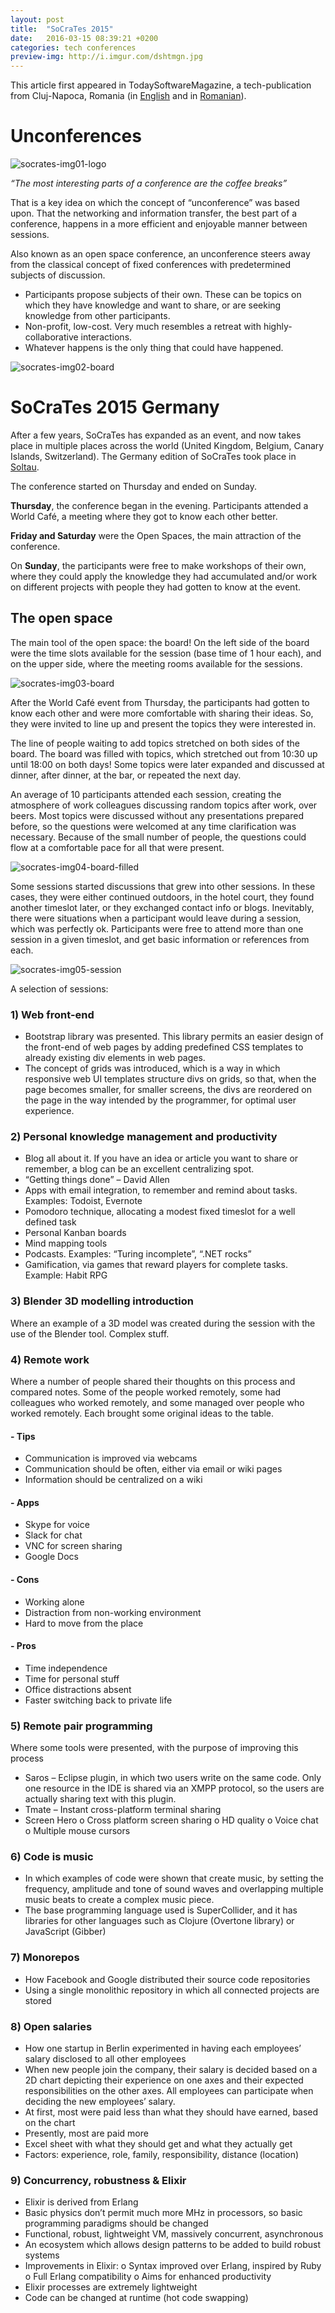 ```yaml
---
layout: post
title:  "SoCraTes 2015"
date:   2016-03-15 08:39:21 +0200
categories: tech conferences
preview-img: http://i.imgur.com/dshtmgn.jpg
---
```

This article first appeared in TodaySoftwareMagazine, a tech-publication from Cluj-Napoca, Romania (in [English][tsm-article-socrates-2015-en] and in [Romanian][tsm-article-socrates-2015-ro]).


#  __Unconferences__

![socrates-img01-logo]

_“The most interesting parts of a conference are the coffee breaks”_

That is a key idea on which the concept of “unconference” was based upon. That the networking and information transfer, the best part of a conference, happens in a more efficient and enjoyable manner between sessions.

Also known as an open space conference, an unconference steers away from the classical concept of fixed conferences with predetermined subjects of discussion.
-	Participants propose subjects of their own. These can be topics on which they have knowledge and want to share, or are seeking knowledge from other participants.
-	Non-profit, low-cost. Very much resembles a retreat with highly-collaborative interactions.
-	Whatever happens is the only thing that could have happened.

![socrates-img02-board]

# __SoCraTes 2015 Germany__

After a few years, SoCraTes has expanded as an event, and now takes place in multiple places across the world (United Kingdom, Belgium, Canary Islands, Switzerland). The Germany edition of SoCraTes took place in [Soltau][google-maps-soltau].

The conference started on Thursday and ended on Sunday.

__Thursday__, the conference began in the evening. Participants attended a World Café, a meeting where they got to know each other better.

__Friday and Saturday__ were the Open Spaces, the main attraction of the conference.

On __Sunday__, the participants were free to make workshops of their own, where they could apply the knowledge they had accumulated and/or work on different projects with people they had gotten to know at the event.

## The open space

The main tool of the open space: the board! On the left side of the board were the time slots available for the session (base time of 1 hour each), and on the upper side, where the meeting rooms available for the sessions.

![socrates-img03-board]

After the World Café event from Thursday, the participants had gotten to know each other and were more comfortable with sharing their ideas. So, they were invited to line up and present the topics they were interested in.

The line of people waiting to add topics stretched on both sides of the board. The board was filled with topics, which stretched out from 10:30 up until 18:00 on both days! Some topics were later expanded and discussed at dinner, after dinner, at the bar, or repeated the next day.

An average of 10 participants attended each session, creating the atmosphere of work colleagues discussing random topics after work, over beers. Most topics were discussed without any presentations prepared before, so the questions were welcomed at any time clarification was necessary. Because of the small number of people, the questions could flow at a comfortable pace for all that were present.

![socrates-img04-board-filled]

Some sessions started discussions that grew into other sessions. In these cases, they were either continued outdoors, in the hotel court, they found another timeslot later, or they exchanged contact info or blogs.
Inevitably, there were situations when a participant would leave during a session, which was perfectly ok. Participants were free to attend more than one session in a given timeslot, and get basic information or references from each.

![socrates-img05-session]

A selection of sessions:

### 1)	Web front-end
-	Bootstrap library was presented. This library permits an easier design of the front-end of web pages by adding predefined CSS templates to already existing div elements in web pages.
-	The concept of grids was introduced, which is a way in which responsive web UI templates structure divs on grids, so that, when the page becomes smaller, for smaller screens, the divs are reordered on the page in the way intended by the programmer, for optimal user experience.

### 2)	Personal knowledge management and productivity
-	Blog all about it. If you have an idea or article you want to share or remember, a blog can be an excellent centralizing spot.
-	“Getting things done” – David Allen
-	Apps with email integration, to remember and remind about tasks. Examples: Todoist, Evernote
-	Pomodoro technique, allocating a modest fixed timeslot for a well defined task
-	Personal Kanban boards
-	Mind mapping tools
-	Podcasts. Examples: “Turing incomplete”, “.NET rocks”
-	Gamification, via games that reward players for complete tasks. Example: Habit RPG

### 3)	Blender 3D modelling introduction
Where an example of a 3D model was created during the session with the use of the Blender tool. Complex stuff.

### 4)	Remote work
Where a number of people shared their thoughts on this process and compared notes. Some of the people worked remotely, some had colleagues who worked remotely, and some managed over people who worked remotely. Each brought some original ideas to the table.
#### - Tips
 -	Communication is improved via webcams
 -	Communication should be often, either via email or wiki pages
 -	Information should be centralized on a wiki

#### -	Apps
 -	Skype for voice
 -	Slack for chat
 -	VNC for screen sharing
 -	Google Docs

#### -	Cons
 -	Working alone
 -	Distraction from non-working environment
 -	Hard to move from the place

#### -	Pros
 -	Time independence
 -	Time for personal stuff
 -	Office distractions absent
 -	Faster switching back to private life

### 5)	Remote pair programming
Where some tools were presented, with the purpose of improving this process

-	Saros – Eclipse plugin, in which two users write on the same code. Only one resource in the IDE is shared via an XMPP protocol, so the users are actually sharing text with this plugin.
-	Tmate – Instant cross-platform terminal sharing
-	Screen Hero
	o	Cross platform screen sharing
	o	HD quality
	o	Voice chat
	o	Multiple mouse cursors

### 6)	Code is music
-	In which examples of code were shown that create music, by setting the frequency, amplitude and tone of sound waves and overlapping multiple music beats to create a complex music piece.
-	The base programming language used is SuperCollider, and it has libraries for other languages such as Clojure (Overtone library) or JavaScript (Gibber)

### 7)	Monorepos
-	How Facebook and Google distributed their source code repositories
-	Using a single monolithic repository in which all connected projects are stored

### 8)	Open salaries
-	How one startup in Berlin experimented in having each employees’ salary disclosed to all other employees
-	When new people join the company, their salary is decided based on a 2D chart depicting their experience on one axes and their expected responsibilities on the other axes. All employees can participate when deciding the new employees’ salary.
-	At first, most were paid less than what they should have earned, based on the chart
-	Presently, most are paid more
-	Excel sheet with what they should get and what they actually get
-	Factors: experience, role, family, responsibility, distance (location)

### 9)	Concurrency, robustness & Elixir
-	Elixir is derived from Erlang
-	Basic physics don’t permit much more MHz in processors, so basic programming paradigms should be changed
-	Functional, robust, lightweight VM, massively concurrent, asynchronous
-	An ecosystem which allows design patterns to be added to build robust systems
-	Improvements in Elixir:
	o	Syntax improved over Erlang, inspired by Ruby
	o	Full Erlang compatibility
	o	Aims for enhanced productivity
-	Elixir processes are extremely lightweight
-	Code can be changed at runtime (hot code swapping)


[tsm-article-socrates-2015-en]: https://www.todaysoftmag.com/article/1700/socrates-2015-unconference
[tsm-article-socrates-2015-ro]: https://www.todaysoftmag.ro/article/1697/socrates-2015-unconference
[google-maps-soltau]: https://www.google.ro/maps/place/29614+Soltau,+Germany/@52.9607721,9.8449588,9z/data=!4m5!3m4!1s0x47b1b342b29f4ba1:0x4263df27bd656e0!8m2!3d52.9846914!4d9.842125?hl=en

[socrates-img01-logo]: https://lh3.googleusercontent.com/N9yhD6_Fm3O9x6QWdQDBh_y1QsmC1jdPaa5pEwlTGINWX0o5M4p8G8u56TiVlqV0nARfBkDRE8Q0Q2WSXiO24ztFyW2JZK3pTjw087N5bDJS4_mHuMYvrfb0Md5Jg431D2E9gSeYmVg6D1JqmG4pMq0zJKItcCkIE6WAVe3uOOnfY-jT81gJloRG6MFaLic-cUCIv-PlpLbkk6rBRj1tUJcZwJ0OO34CQbkwaO5jwAA6fA-IrhKRV5edzQD2B-cC0g3SJLdQ50e-5pOk2jTDPgQ6TqKAWHIS4hpQcQ--gtLcT0_GRW5QdGfxuacfqUsTQGhvULDSS4QJfiBL36tYmBHnPwcHMs0yBfM6uWGMM_NF2-cBvMKIvST-WiB4584-c_IScgf3swF3l8f08pW8rEDswJ8hQBn2Mgt5XHb0gatGyVgkv1eaUWJPe2jPiJuACk-XiJBgmInpODBjyBURoMgx3vGaPPfLA0KqBbjDIJTWATTu5vT6UK1FkMto-ntemSksdHpSgtO_W_Fiuhaf7ifMHJ9h5mtgL5SSbGhL7l1PghnNPrbM8NJNsOGinxoH-wafmEGRG-IRkqICbRtuqyiBQYHo74oBYZI74EEL4bFG4nLsoAgq=w363-h364-no
[socrates-img02-board]: https://lh3.googleusercontent.com/BCix7yWP6s25J_KA_b9W2swNS1QgxALHw_1oqBM74C7BdIA_mATT4_64m8nqb0cQyG0bva5j71WL_zBWHbuaZqF34a_2aZh0JJbKxZQ90XvGXESTiOY8a09cMBm5Qd2O4r6JImM7K6MxXr-i5gIxdV48UKEPVtp3ejFaQ8nfC2-jSEHS8gAC3bkDxp8uXV0im0BmU4nRTG-k-uYs5cX0sJoCBYm_uIC_IYwp8Yx-VJqhcuVdseyrPj5m_9_pwwmqii6H17VQmy2Hhi-I_9eQXclR1Fm-UvjVjrZ-CvBxzUBAHtQGpeUusxikMr8yD6mbp0hyX1K8Yhft9r6z9FsAOVxjDTl-tV97XDEbnTcVtj4Aq2LImeixVJnwueXEoyHF44Un3JuoHi8vnoWtP1IjHTB0d3WTlDvQW3MwXC6OkOGPNHe8-BiWrJgCRLfp8GOROYyniISfwfT8lQR-xKK7nNYUX1DXLdb0xxWmZzsRjPAxgGF5NtNxFiKrma2EAzSoVOL5ZfG4adM4vvVU3o5V91jfrDO9G89vIOE9LWsp_ONXi9_DgOpflAFXM_hESXJyp_qfk-vIGkO6HIVdVCclE6RpqngbFSCdvRDkBPVdjxPyVFuC0fvj=w644-h246-no
[socrates-img03-board]: https://lh3.googleusercontent.com/eQQfeuO_tzfkHLRy7MX4tRrdEZsJwW7Z6IYFbCKAkHV2nU1nXkNyGwP2UWd7lBlXGHY9_epULM6rcxY_mQo4smWNmjH3pRcJkv9YgJI8T3iPGffTcLvLfDrwyLv4rGL7oHQnENniPLGCiEsnWMhOJfA5tjSU_dXrdjVUQkztEEsb06l2a0nOR0LXBpamk7F5zPWsWOzyb03CnN6mlDePuejMwNEDcKUHznsuBCtrkrZZdBsHqYJH6erakKOKvjzDo50iF4xHlP92KWE6mB9BgQvipumoTyGxPc0-TvuuarNX-3cPBGzoU6sBHuudtv_nknvxXW1xbvwu5ATrgPd5--8wMpUvJFVBcDSWVl6MNYy9mKs9JYr9u2RNE4bZgbODq-S9keLZlgT3L1J1deVA4DRKlMn6MrAHVS65GxcAkUdAtZK0ZzHbyRGZby8rqFk127Tk6fNbyaBRfWP69QAx4-yp8991fZ-pkTF5404W_Drwv8umLDgqbYcH7OVabxz1Uped1FV076K5lpIei5vE0n1r7wPXlOpauxk5VGhuUPLmrCWGo3aIk6IQc09sm37ajP3TFag0deuVy983nG847xjbpnihk2X4aybKCn8j2cQTJWj4UC0l=w644-h202-no
[socrates-img04-board-filled]: https://lh3.googleusercontent.com/ySIqDVb1vRIBBSQhquvU5Ld9WO-99_kEDzXbTyMkC7vfP3xjI2Isv_8TjVt3W360CsOPiMg3n90ETQ8r7W7h4pVFwOZBc-pe_CO5yz4hm2s2iZqKqN4Bh97LMT8_vKltn341D7BrvO5dy_yLBueaVACu0ABx2AaA3lklc_TSNZbzMc9DzgvDSj43KLCh1i7mOQFIMzOSdvBY3Yj6RADaXGl5BEE3HP6k9uwX9syI-3pI1cLyJk_ht03sA2TYfy_xxvq8_z1xFxXSGMKC7VydzPLCRNnVqZhxxYolcGm3U0FQnkBPZCtj4USzy1SscgcqtDa7g02V5FVoy25MiG9Z8bLzYpDIdRLFhv_Z41HBgmgrPPVgR0xJfOvI3-ErHpHL55eByA7pnAkZwpzA2H2NGsLJxvmZxSYWJg1Duu1SJPFSVw8Cj2Pcn5eiqf6JN1m6faffkfMPGKnBrHnDPiOAhXhVK301-7FbAbIpucHZNGxqajbBqqmG4rTCphD7iBaZvduSQ1bYUfAWH60eJwS7wAHMnpIE4CBM6ohd8MSxYjfrbPUkulUFeZfBG5tPOXvZPgHi-BXh7cUYcsbwNq_tqwqYa_Iz1YNHcOPte5kDNxQEFK3z4-Wl=w644-h270-no
[socrates-img05-session]: https://lh3.googleusercontent.com/H5BkEmv2N0oT1Nf7LO4sriUzzJiUg3GJowtuNZClyFgqT9oZHxuKtgP19LaMhfH8N55X-6ASp3Ke5S38w-CN1DOazLWFI0V_5uBlZ5jF13GMtdnHqOo3YPtCwztVcMcvDq35kOQXlg7e_NY-JtPYrDMWYr0DQwf6wqTgvPhorGOTINDVKW1uKWP1JYdEbMwQ7AOFYD6WWGjALJBOTisLmG46VEr_VN3VST1-TEEQwJiwm_wS-yv0U0dXGH1F5I8ccRz-ohtGk13iVEbaHBCi3ELuJspbNVu2AJD6S_L0ChZAKSjx3icgwnzWg_RDa4PjUzMF64ZHnKf_nXtK2F8GxcWgKj57Q148kyQZDUxZ71HyfH6fvFYr0-6qpVJS9rej_1qC0169tYco1EUt2u3NcQdYTOKdfkmLCNoaaBhYsiWE0_FK4G0SlqzGa09RTFmZDcGTLlpRg5lXaEkI1M4Du1EQofQBhoXVuVzBs04h9GmDSoBW2WCaNAD6eZ3D-Are-xqKcolYCrmckSYbgu59e3Wj6zw_LO8Y_kZ0cyKS41zjF6OA2TZGbrmJuF3Mb7fhrxInswd5QcixdDRw5N8-UFFZhOOTZK8Sc--GsfjORS1W1q7CS_IC=w644-h178-no
